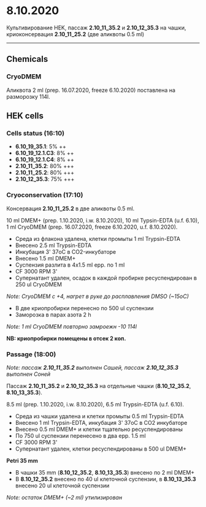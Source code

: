 8.10.2020
=========

Культивирование HEK, пассаж **2.10_11_35.2** и **2.10_12_35.3** на чашки, криоконсервация **2.10_11_25.2** (две аликвоты 0.5 ml)

---

## Chemicals
### CryoDMEM
Аликвота 2 ml (prep. 16.07.2020, freeze 6.10.2020) поставлена на разморозку 114l.

## HEK cells
### Cells status (16:10)
- **6.10_19_35.1**: 5% ++
- **6.10_19_12.1.C3**: 8% ++
- **6.10_19_12.1.C4**: 8% ++
- **2.10_11_35.2**: 80% +++
- **2.10_11_25.2**: 80% +++
- **2.10_12_35.3**: 75% +++

### Cryoconservation (17:10)
Консервация **2.10_11_25.2** в две аликвоты 0.5 ml.

10 ml DMEM+ (prep. 1.10.2020, i.w. 8.10.2020), 10 ml Typsin-EDTA (u.f. 6.10), 1 ml CryoDMEM (prep. 16.07.2020, freeze 6.10.2020, u.f. 8.10.2020).

- Среда из флакона удалена, клетки промыты 1 ml Trypsin-EDTA
- Внесено 2.5 ml Trypsin-EDTA
- Инкубация 3' 37oC в CO2-инкубаторе
- Внесено 1.5 ml DMEM+
- Суспензия разлита в 4x1.5 ml epp. по 1 ml
- CF 3000 RPM 3'
- Супернатант удален, осадок в каждой пробирке ресуспендирован в 250 ul CryoDMEM

*Note: CryoDMEM с +4, нагрет в руке до расплавления DMSO (\~15oC)*

- В две криопробирки перенесно по 500 ul суспензии
- Заморозка в парах азота 2 h

*Note: 1 ml CryoDMEM повторно замроежн -10 114l*

**NB: криопробирки помещены в отсек 2 коп.**

### Passage (18:00)
*Note: пассаж **2.10_11_35.2** выполнен Сашей, пассаж **2.10_12_35.3** выполнен Соней*

Пассаж **2.10_11_35.2** и **2.10_12_35.3** на отдельные чашки (**8.10_12_35.2**, **8.10_13_35.3**).

8.5 ml (prep. 1.10.2020, i.w. 8.10.2020), 6.5 ml Trypsin-EDTA (u.f. 6.10).

- Среда из чашки удалена и клетки промыты 0.5 ml Trypsin-EDTA
- Внесено 1 ml Trypsin-EDTA, инкубация 3' 37oC в CO2 инкубаторе
- Внесено 0.5 ml DMEM+ и клетки тщательно ресуспендированы
- По 750 ul суспензии перенесено в два epp. 1.5 ml
- CF 3000 RPM 3'
- Супернатант удален, клетки ресуспендированы в 500 ul DMEM+

**Petri 35 mm**
- В чашки 35 mm (**8.10_12_35.2**, **8.10_13_35.3**) внесено по 2 ml DMEM+
- В **8.10_12_35.2** внесено по 40 ul клеточной суспензии, в **8.10_13_35.3** внесено 20 ul клеточной суспензии

*Note: остаток DMEM+  (\~2 ml) утилизирован* 